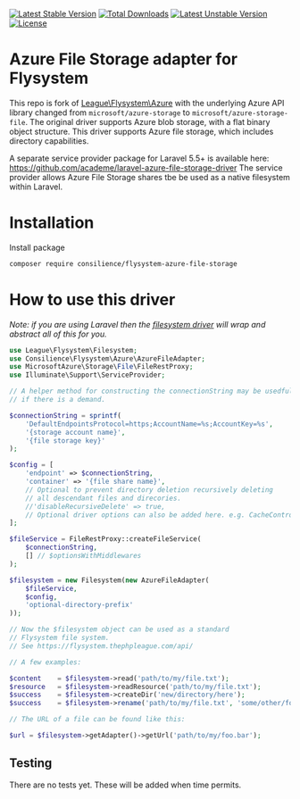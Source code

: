 
[![Latest Stable Version](https://poser.pugx.org/consilience/flysystem-azure-file-storage/v/stable)](https://packagist.org/packages/consilience/flysystem-azure-file-storage)
[![Total Downloads](https://poser.pugx.org/consilience/flysystem-azure-file-storage/downloads)](https://packagist.org/packages/consilience/flysystem-azure-file-storage)
[![Latest Unstable Version](https://poser.pugx.org/consilience/flysystem-azure-file-storage/v/unstable)](https://packagist.org/packages/consilience/flysystem-azure-file-storage)
[![License](https://poser.pugx.org/consilience/flysystem-azure-file-storage/license)](https://packagist.org/packages/consilience/flysystem-azure-file-storage)

# Azure File Storage adapter for Flysystem

This repo is fork of [League\Flysystem\Azure](https://github.com/thephpleague/flysystem-azure)
with the underlying Azure API library changed from `microsoft/azure-storage`
to `microsoft/azure-storage-file`.
The original driver supports Azure blob storage, with a flat binary object structure.
This driver supports Azure file storage, which includes directory capabilities.

A separate service provider package for Laravel 5.5+ is available here:
https://github.com/academe/laravel-azure-file-storage-driver
The service provider allows Azure File Storage shares tbe be used
as a native filesystem within Laravel.

# Installation

Install package
```bash
composer require consilience/flysystem-azure-file-storage
```

# How to use this driver

*Note: if you are using Laravel then the
[filesystem driver](https://github.com/academe/laravel-azure-file-storage-driver)
will wrap and abstract all of this for you.*

```php
use League\Flysystem\Filesystem;
use Consilience\Flysystem\Azure\AzureFileAdapter;
use MicrosoftAzure\Storage\File\FileRestProxy;
use Illuminate\Support\ServiceProvider;

// A helper method for constructing the connectionString may be usedful,
// if there is a demand.

$connectionString = sprintf(
    'DefaultEndpointsProtocol=https;AccountName=%s;AccountKey=%s',
    '{storage account name}',
    '{file storage key}'
);

$config = [
    'endpoint' => $connectionString,
    'container' => '{file share name}',
    // Optional to prevent directory deletion recursively deleting
    // all descendant files and direcories.
    //'disableRecursiveDelete' => true,
    // Optional driver options can also be added here. e.g. CacheControl, Metadata.
];

$fileService = FileRestProxy::createFileService(
    $connectionString,
    [] // $optionsWithMiddlewares
);

$filesystem = new Filesystem(new AzureFileAdapter(
    $fileService,
    $config,
    'optional-directory-prefix'
));

// Now the $filesystem object can be used as a standard
// Flysystem file system.
// See https://flysystem.thephpleague.com/api/

// A few examples:

$content    = $filesystem->read('path/to/my/file.txt');
$resource   = $filesystem->readResource('path/to/my/file.txt');
$success    = $filesystem->createDir('new/directory/here');
$success    = $filesystem->rename('path/to/my/file.txt', 'some/other/folder/another.txt');

// The URL of a file can be found like this:

$url = $filesystem->getAdapter()->getUrl('path/to/my/foo.bar');
```

## Testing

There are no tests yet.
These will be added when time permits.

